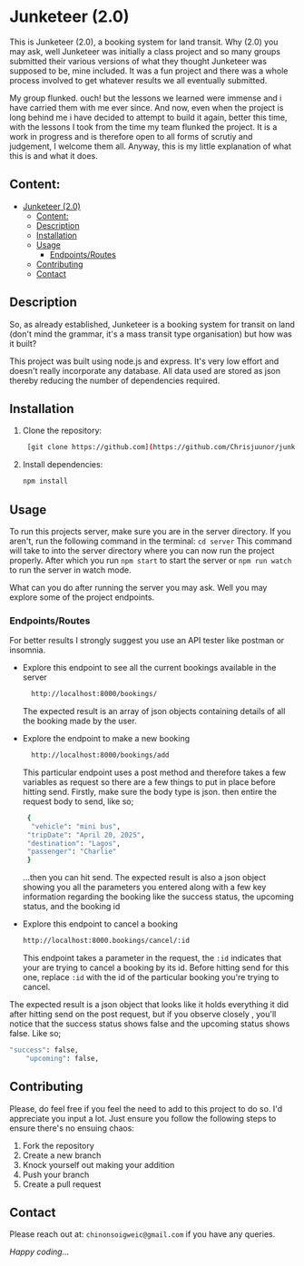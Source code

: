 # Junketeer (2.0)

This is Junketeer (2.0), a booking system for land transit. Why (2.0) you may ask, well Junketeer was initially a class project and so many groups submitted their various versions of what they thought Junketeer was supposed to be, mine included. It was a fun project and there was a whole process involved to get whatever results we all eventually submitted.

My group flunked. ouch! but the lessons we learned were immense and i have carried them with me ever since. And now, even when the project is long behind me i have decided to attempt to build it again, better this time, with the lessons I took from the time my team flunked the project.
It is a work in progress and is therefore open to all forms of scrutiy and judgement, I welcome them all. Anyway, this is my little explanation of what this is and what it does.

## Content:

- [Junketeer (2.0)](#junketeer-20)
  - [Content:](#content)
  - [Description](#description)
  - [Installation](#installation)
  - [Usage](#usage)
    - [Endpoints/Routes](#endpointsroutes)
  - [Contributing](#contributing)
  - [Contact](#contact)

## Description

So, as already established, Junketeer is a booking system for transit on land (don't mind the grammar, it's a mass transit type organisation) but how was it built?

This project was built using node.js and express. It's very low effort and doesn't really incorporate any database. All data used are stored as json thereby reducing the number of dependencies required.

## Installation

1. Clone the repository:
   ```bash
    [git clone https://github.com](https://github.com/Chrisjuunor/junketeer2.0.git)
   ```
2. Install dependencies:
   ```bash
   npm install
   ```

## Usage

To run this projects server, make sure you are in the server directory. If you aren't, run the following command in the terminal:
`cd server`
This command will take to into the server directory where you can now run the project properly.
After which you run `npm start` to start the server or `npm run watch` to run the server in watch mode.

What can you do after running the server you may ask. Well you may explore some of the project endpoints.

### Endpoints/Routes

For better results I strongly suggest you use an API tester like postman or insomnia.

- Explore this endpoint to see all the current bookings available in the server

  ```bash
    http://localhost:8000/bookings/
  ```

  The expected result is an array of json objects containing details of all the booking made by the user.

- Explore the endpoint to make a new booking

  ```bash
    http://localhost:8000/bookings/add
  ```

  This particular endpoint uses a post method and therefore takes a few variables as request so there are a few things to put in place before hitting send.
  Firstly, make sure the body type is json. then entire the request body to send, like so;

  ```bash
   {
  	"vehicle": "mini bus",
   "tripDate": "April 20, 2025",
   "destination": "Lagos",
   "passenger": "Charlie"
   }
  ```

  ...then you can hit send.
  The expected result is also a json object showing you all the parameters you entered along with a few key information regarding the booking like the success status, the upcoming status, and the booking id

- Explore this endpoint to cancel a booking
  ```bash
  http://localhost:8000.bookings/cancel/:id
  ```
  This endpoint takes a parameter in the request, the `:id` indicates that your are trying to cancel a booking by its id.
  Before hitting send for this one, replace `:id` with the id of the particular booking you're trying to cancel.

The expected result is a json object that looks like it holds everything it did after hitting send on the post request, but if you observe closely , you'll notice that the success status shows false and the upcoming status shows false. Like so;

```bash
"success": false,
	"upcoming": false,
```

## Contributing

Please, do feel free if you feel the need to add to this project to do so. I'd appreciate you input a lot. Just ensure you follow the following steps to ensure there's no ensuing chaos:

1. Fork the repository
2. Create a new branch
3. Knock yourself out making your addition
4. Push your branch
5. Create a pull request

## Contact

Please reach out at: `chinonsoigweic@gmail.com` if you have any queries.

_Happy coding..._
